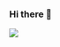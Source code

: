 ### Hi there 👋
![](https://visitor-badge.laobi.icu/badge?page_id=AdwitM.AdwitM)

<!--START_SECTION:waka-->
<!--END_SECTION:waka-->
